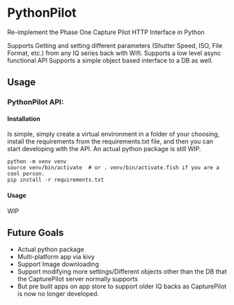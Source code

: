 # PythonPilot
Re-implement the Phase One Capture Pilot HTTP Interface in Python

Supports Getting and setting different parameters (Shutter Speed, ISO, File Format, etc.) from any IQ series back with Wifi. 
Supports a low level async functional API 
Supports a simple object based interface to a DB as well. 

## Usage

### PythonPilot API:

#### Installation
Is simple, simply create a virtual environment in a folder of your choosing, install the requirements from the requirements.txt file, and
then you can start developing with the API. An actual python package is still WIP. 
```
python -m venv venv
source venv/bin/activate  # or . venv/bin/activate.fish if you are a cool person.
pip install -r requirements.txt
```

#### Usage

WIP


## Future Goals

* Actual python package
* Multi-platform app via kivy
* Support Image downloading
* Support modifying more settings/Different objects other than the DB that the CapturePilot server normally supports
* But pre built apps on app store to support older IQ backs as CapturePilot is now no longer developed.